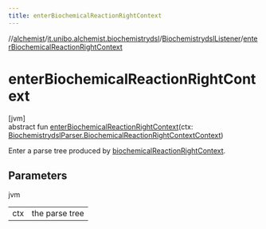 ```yaml
---
title: enterBiochemicalReactionRightContext
---
```

//[alchemist](../../../index.html)/[it.unibo.alchemist.biochemistrydsl](../index.html)/[BiochemistrydslListener](index.html)/[enterBiochemicalReactionRightContext](enter-biochemical-reaction-right-context.html)



# enterBiochemicalReactionRightContext



[jvm]\
abstract fun [enterBiochemicalReactionRightContext](enter-biochemical-reaction-right-context.html)(ctx: [BiochemistrydslParser.BiochemicalReactionRightContextContext](../-biochemistrydsl-parser/-biochemical-reaction-right-context-context/index.html))



Enter a parse tree produced by [biochemicalReactionRightContext](../-biochemistrydsl-parser/biochemical-reaction-right-context.html).



## Parameters


jvm

| | |
|---|---|
| ctx | the parse tree |




